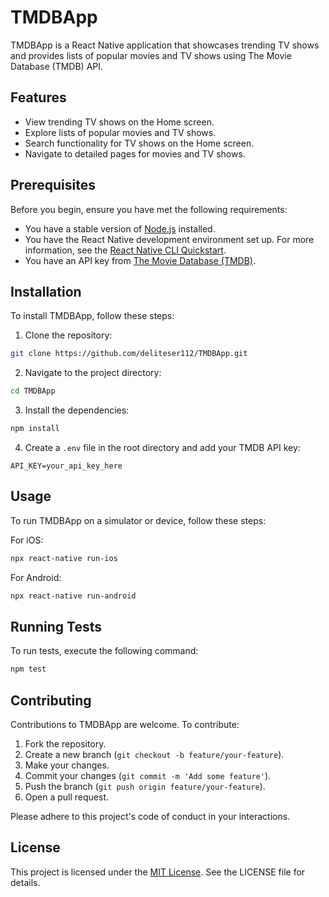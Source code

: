 # TMDBApp

TMDBApp is a React Native application that showcases trending TV shows and provides lists of popular movies and TV shows using The Movie Database (TMDB) API.

## Features

- View trending TV shows on the Home screen.
- Explore lists of popular movies and TV shows.
- Search functionality for TV shows on the Home screen.
- Navigate to detailed pages for movies and TV shows.

## Prerequisites

Before you begin, ensure you have met the following requirements:

- You have a stable version of [Node.js](https://nodejs.org/) installed.
- You have the React Native development environment set up. For more information, see the [React Native CLI Quickstart](https://reactnative.dev/docs/environment-setup).
- You have an API key from [The Movie Database (TMDB)](https://www.themoviedb.org/documentation/api).

## Installation

To install TMDBApp, follow these steps:

1. Clone the repository:
```bash
git clone https://github.com/deliteser112/TMDBApp.git
```

2. Navigate to the project directory:
```bash
cd TMDBApp
```

3. Install the dependencies:
```bash
npm install
```

4. Create a `.env` file in the root directory and add your TMDB API key:
```env
API_KEY=your_api_key_here
```

## Usage

To run TMDBApp on a simulator or device, follow these steps:

For iOS:
```bash
npx react-native run-ios
```

For Android:
```bash
npx react-native run-android
```

## Running Tests

To run tests, execute the following command:
```bash
npm test
```

## Contributing

Contributions to TMDBApp are welcome. To contribute:

1. Fork the repository.
2. Create a new branch (`git checkout -b feature/your-feature`).
3. Make your changes.
4. Commit your changes (`git commit -m 'Add some feature'`).
5. Push the branch (`git push origin feature/your-feature`).
6. Open a pull request.

Please adhere to this project's code of conduct in your interactions.

## License

This project is licensed under the [MIT License](LICENSE). See the LICENSE file for details.